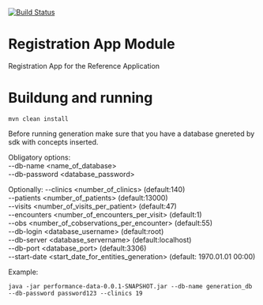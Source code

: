 [![Build Status](https://travis-ci.org/openmrs/openmrs-module-registrationapp.svg?branch=master)](https://travis-ci.org/openmrs/openmrs-module-registrationapp)

Registration App Module
========================

Registration App for the Reference Application

Buildung and running
=====================

    mvn clean install

Before running generation make sure that you have a database gnereted by sdk with concepts inserted.

Obligatory options:</br>
--db-name <name_of_database> </br>
--db-password <database_password>

Optionally:
--clinics <number_of_clinics> (default:140)</br>
--patients <number_of_patients> (default:13000)</br>
--visits <number_of_visits_per_patient> (default:47)</br>
--encounters <number_of_encounters_per_visit> (default:1)</br>
--obs <number_of_cobservations_per_encounter> (default:55)</br>
--db-login <database_username> (default:root)</br>
--db-server <database_servername> (default:localhost)</br>
--db-port <database_port> (default:3306)</br>
--start-date <start_date_for_entities_generation> (default: 1970.01.01 00:00)</br>

Example:

    java -jar performance-data-0.0.1-SNAPSHOT.jar --db-name generation_db --db-password password123 --clinics 19


